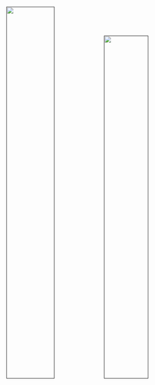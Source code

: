 [<img src="https://github-readme-streak-stats.herokuapp.com/?user=djonatant&theme=dark&hide_border=false" width="50%"/>]()
[<img src="https://github-readme-stats-sigma-five.vercel.app/api/top-langs/?username=djonatant&theme=dark&hide_border=false&include_all_commits=true&count_private=true&layout=compact" width="48%"/>]()
